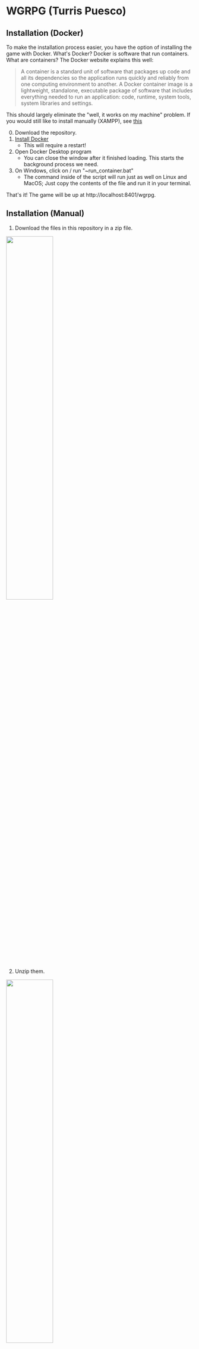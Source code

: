 # WGRPG (Turris Puesco)


## Installation (Docker)

To make the installation process easier, you have the option of installing the game with Docker. What's Docker? Docker is software that run containers. What are containers? The Docker website explains this well:
> A container is a standard unit of software that packages up code and all its dependencies so the application runs quickly and reliably from one computing environment to another. A Docker container image is a lightweight, standalone, executable package of software that includes everything needed to run an application: code, runtime, system tools, system libraries and settings.

This should largely eliminate the "well, it works on my machine" problem. If you would still like to install manually (XAMPP), see [this](#installation-manual)

0. Download the repository.
1. [Install Docker](https://www.docker.com/products/docker-desktop/)
    * This will require a restart!
2. Open Docker Desktop program
    * You can close the window after it finished loading. This starts the background process we need.
3. On Windows, click on / run "~run_container.bat"
    * The command inside of the script will run just as well on Linux and MacOS; Just copy the contents of the file and run it in your terminal.

That's it! The game will be up at http://localhost:8401/wgrpg.

## Installation (Manual)

1. Download the files in this repository in a zip file.<br>

<img alt="" src="Images/downloadcode.PNG" width="50%"/>

2. Unzip them.<br>
<img alt="" src="Images/zip1.PNG" width="50%"/>
<img alt="" src="Images/zip2.PNG" width="50%"/>
<img alt="" src="Images/zip3.PNG" width="50%"/>

3. Rename the unzipped folder for convenience.<br>
<img alt="" src="Images/zip4.PNG" width="30%"/>
<img alt="" src="Images/downloadcode.PNG" width="50%"/>
<img alt="" src="Images/downloadcode.PNG" width="50%"/>

4. Download XAMPP from [here](https://www.apachefriends.org/download.html). Double click the file to install it. The specific location isn't important, but you'll need to remember where you installed it. These are the options needed to run the game.<br>

<img alt="" src="Images/xamppoptions.PNG" width="50%"/>

5. Uncheck Bitnami, that's not needed.<br>

6. Now that XAMPP is installed, copy the wgrpg folder into the htdocs folder inside the folder you installed XAMPP into.<br>
<img alt="" src="Images/copy1.PNG" width="50%"/>
<img alt="" src="Images/copy2.PNG" width="50%"/>
<img alt="" src="Images/copy3.PNG" width="50%"/>

7. Now in your browser, go to localhost/phpmyadmin. Create a new database.<br>
<img alt="" src="Images/sqlimport1.PNG" width="50%"/>

8. Name the new database wgrpg, and click create.<br>
<img alt="" src="Images/sqlimport3.PNG" width="50%"/>

9. Click import.<br>
<img alt="" src="Images/sqlimport4.PNG" width="50%"/>

10. Click browse, and navigate to your XAMPP install folder, then htdocs\wgrpg\SQL. Select the dbwgrpg.sql file, then click Go.<br>
<img alt="" src="Images/sqlimport5.PNG" width="50%"/>
<img alt="" src="Images/sqlimport6.PNG" width="50%"/>


## Advanced

### Building the Docker image

To build the Docker image youself, download the repository and have Docker installed. Then, from your terminal in the repository folder, run the command:<br><code>docker build -t wgrpg .</code>

### Adding or removing persistent storage
By default, the run script will create a docker volume if one does not already exist. If you would like, you can do this manually with the command:<br>
<code>docker volume create dbwgrpg</code>

You can delete (permanently!) the volume with the command:<br>
<code>docker volume rm dbwgrpg</code>

### Running the container

To run the image after you have built it and added a volume, use the command:<br>
<code>docker run -it --rm -p8401:80 -v dbwgrpg:/opt/lampp/var/mysql/ wgrpg</code>
